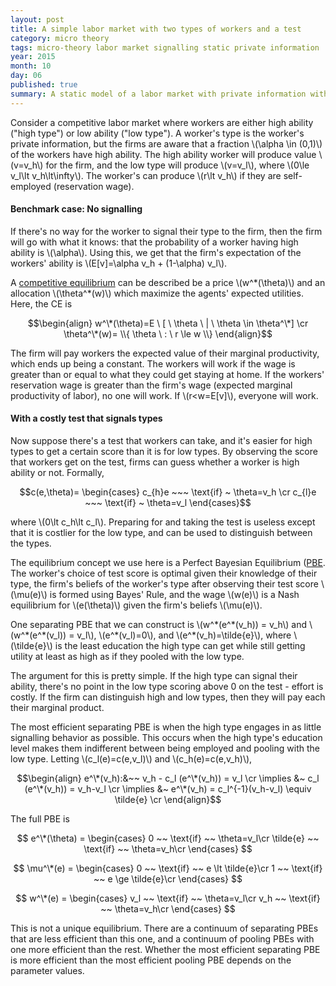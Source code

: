 ```yaml
---
layout: post
title: A simple labor market with two types of workers and a test
category: micro theory
tags: micro-theory labor market signalling static private information
year: 2015
month: 10
day: 06
published: true
summary: A static model of a labor market with private information with two two types of workers. What happens if a test reveals a worker's type?
---
```


Consider a competitive labor market where workers are either high ability ("high type") or low ability ("low type"). A worker's type is the worker's private information, but the firms are aware that a fraction \\(\alpha \in (0,1)\\) of the workers have high ability. The high ability worker will produce value \\(v=v_h\\) for the firm, and the low type will produce \\(v=v_l\\), where \\(0\le v_l\lt v_h\lt\infty\\). The worker's can produce \\(r\lt v_h\\) if they are self-employed (reservation wage).

#### Benchmark case: No signalling

If there's no way for the worker to signal their type to the firm, then the firm will go with what it knows: that the probability of a worker having high ability is \\(\alpha\\). Using this, we get that the firm's expectation of the workers' ability is \\(E[v]=\alpha v_h + (1-\alpha) v_l\\).

A [competitive equilibrium](https://en.wikipedia.org/wiki/Competitive_equilibrium) can be described be a price \\(w^\*(\theta)\\) and an allocation \\(\theta^\*(w)\\) which maximize the agents' expected utilities. Here, the CE is

$$\begin{align}
w^\*(\theta)=E \ [ \ \theta \ | \ \theta \in \theta^\*] \cr
\theta^\*(w)= \\{ \theta \ : \ r \le w \\}
\end{align}$$

The firm will pay workers the expected value of their marginal productivity, which ends up being a constant. The workers will work if the wage is greater than or equal to what they could get staying at home. If the workers' reservation wage is greater than the firm's wage (expected marginal productivity of labor), no one will work. If \\(r<w=E[v]\\), everyone will work.

#### With a costly test that signals types

Now suppose there's a test that workers can take, and it's easier for high types to get a certain score than it is for low types. By observing the score that workers get on the test, firms can guess whether a worker is high ability or not. Formally,

$$c(e,\theta)=
\begin{cases}
c_{h}e ~~~ \text{if} ~ \theta=v_h \cr
c_{l}e ~~~ \text{if} ~ \theta=v_l
\end{cases}$$

where \\(0\lt c_h\lt c_l\\). Preparing for and taking the test is useless except that it is costlier for the low type, and can be used to distinguish between the types.

The equilibrium concept we use here is a Perfect Bayesian Equilibrium ([PBE](https://en.wikipedia.org/wiki/Bayesian_game#Perfect_Bayesian_equilibrium). The worker's choice of test score is optimal given their knowledge of their type, the firm's beliefs of the worker's type after observing their test score \\(\mu(e)\\) is formed using Bayes' Rule, and the wage \\(w(e)\\) is a Nash equilibrium for \\(e(\theta)\\) given the firm's beliefs \\(\mu(e)\\).

One separating PBE that we can construct is \\(w^\*(e^\*(v_h)) = v_h\\) and \\(w^\*(e\^*(v_l)) = v_l\\), \\(e^\*(v_l)=0\\), and \\(e^\*(v_h)=\tilde{e}\\), where \\(\tilde{e}\\) is the least education the high type can get while still getting utility at least as high as if they pooled with the low type. 

The argument for this is pretty simple. If the high type can signal their ability, there's no point in the low type scoring above 0 on the test - effort is costly. If the firm can distinguish high and low types, then they will pay each their marginal product.

The most efficient separating PBE is when the high type engages in as little signalling behavior as possible. This occurs when the high type's education level makes them indifferent between being employed and pooling with the low type. Letting \\(c_l(e)=c(e,v_l)\\) and \\(c_h(e)=c(e,v_h)\\),

$$\begin{align}
e^\*(v_h):&~~ v_h - c_l (e^\*(v_h)) = v_l \cr
\implies &~ c_l (e^\*(v_h)) = v_h-v_l \cr
\implies &~ e^\*(v_h) = c_l^{-1}(v_h-v_l) \equiv \tilde{e} \cr
\end{align}$$

The full PBE is

$$ e^\*(\theta) =
\begin{cases}
0 ~~ \text{if} ~~ \theta=v_l\cr
\tilde{e} ~~ \text{if} ~~ \theta=v_h\cr
\end{cases} $$

$$ \mu^\*(e) =
\begin{cases}
0 ~~ \text{if} ~~ e \lt \tilde{e}\cr
1 ~~ \text{if} ~~ e \ge \tilde{e}\cr
\end{cases} $$

$$ w^\*(e) =
\begin{cases}
v_l ~~ \text{if} ~~ \theta=v_l\cr
v_h ~~ \text{if} ~~ \theta=v_h\cr
\end{cases} $$

This is not a unique equilibrium. There are a continuum of separating PBEs that are less efficient than this one, and a continuum of pooling PBEs with one more efficient than the rest. Whether the most efficient separating PBE is more efficient than the most efficient pooling PBE depends on the parameter values.